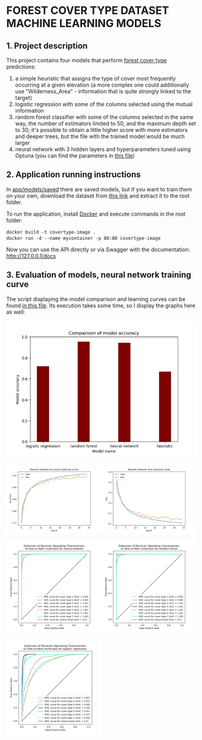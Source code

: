 # FOREST COVER TYPE DATASET MACHINE LEARNING MODELS

## 1. Project description

This project contains four models that perform [forest cover type](https://archive.ics.uci.edu/ml/datasets/Covertype) predictions:
1. a simple heuristic that assigns the type of cover most frequently occurring at a given elevation (a more complex one could additionally use "Wilderness_Area" - information that is quite strongly linked to the target)
2. logistic regression with some of the columns selected using the mutual information
3. random forest classifier with some of the columns selected in the same way, the number of  estimators limited to 50, and the maximum depth set to 30; it's possible to obtain a little higher score with more estimators and deeper trees, but the file with the trained model would be much larger
4. neural network with 3 hidden layers and hyperparameters tuned using Optuna (you can find the parameters in [this file](app/models/saved/best_nn_params.csv))

## 2. Application running instructions

In [app/models/saved](app/models/saved) there are saved models, but if you want to train them on your own, download the dataset from [this link](https://archive.ics.uci.edu/ml/machine-learning-databases/covtype/covtype.data.gz) and extract it to the root folder.

To run the application, install [Docker](https://docs.docker.com/get-docker/) and execute commands in the root folder:

```commandline
docker build -t covertype-image .
docker run -d --name mycontainer -p 80:80 covertype-image
```

Now you can use the API directly or via Swagger with the documentation: http://127.0.0.1/docs

## 3. Evaluation of models, neural network training curve

The script displaying the model comparison and learning curves can be found [in this file](scripts/comparison.py). Its execution takes some time, so I display the graphs here as well:

!["Accuracy comarison"](images/accuracy-comparison.png)

<p float="left">
  <img src="images/nn-accuracy-curve.png" alt="Neural network accuracy learning curve" width="49%" />
  <img src="images/nn-loss-curve.png" alt="Neural network loss training curve" width="49%" /> 
</p>


<p float="left">
  <img src="images/neural-network-roc.png" alt="Neural network ROC" width="49%" /> 
  <img src="images/random-forest-roc.png" alt="Random forest ROC" width="49%" /> 
</p>
<img src="images/logistic-regression-roc.png" alt="Logistic regression ROC" width="50%" />